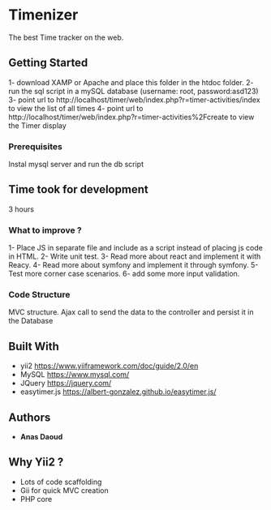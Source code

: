 # Timenizer

The best Time tracker on the web.

## Getting Started

1- download XAMP or Apache and place this folder in the htdoc folder.
2- run the sql script in a mySQL database (username: root, password:asd123)
3- point url to http://localhost/timer/web/index.php?r=timer-activities/index to view the list of all times
4- point url to http://localhost/timer/web/index.php?r=timer-activities%2Fcreate to view the Timer display

### Prerequisites

Instal mysql server and run the db script


## Time took for development

3 hours

### What to improve ?

1- Place JS in separate file and include as a script instead of placing js code in HTML.
2- Write unit test.
3- Read more about react and implement it with Reacy.
4- Read more about symfony and implement it through symfony.
5- Test more corner case scenarios.
6- add some more input validation.


### Code Structure

MVC structure.
Ajax call to send the data to the controller and persist it in the Database


## Built With

* yii2 https://www.yiiframework.com/doc/guide/2.0/en
* MySQL https://www.mysql.com/
* JQuery https://jquery.com/
* easytimer.js https://albert-gonzalez.github.io/easytimer.js/


## Authors

* **Anas Daoud** 

## Why Yii2 ?
* Lots of code scaffolding
* Gii for quick MVC creation
* PHP core
